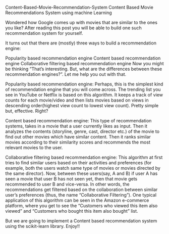Content-Based-Movie-Recommendation-System
Content Based Movie Recommendations System using machine Learning

Wondered how Google comes up with movies that are similar to the ones you like? After reading this post you will be able to build one such recommendation system for yourself.

It turns out that there are (mostly) three ways to build a recommendation engine:

Popularity based recommendation engine
Content based recommendation engine
Collaborative filtering based recommendation engine
Now you might be thinking “That’s interesting. But, what are the differences between these recommendation engines?”. Let me help you out with that.

Popularity based recommendation engine:
Perhaps, this is the simplest kind of recommendation engine that you will come across. The trending list you see in YouTube or Netflix is based on this algorithm. It keeps a track of view counts for each movie/video and then lists movies based on views in descending order(highest view count to lowest view count). Pretty simple but, effective. Right?

Content based recommendation engine:
This type of recommendation systems, takes in a movie that a user currently likes as input. Then it analyzes the contents (storyline, genre, cast, director etc.) of the movie to find out other movies which have similar content. Then it ranks similar movies according to their similarity scores and recommends the most relevant movies to the user.

Collaborative filtering based recommendation engine:
This algorithm at first tries to find similar users based on their activities and preferences (for example, both the users watch same type of movies or movies directed by the same director). Now, between these users(say, A and B) if user A has seen a movie that user B has not seen yet, then that movie gets recommended to user B and vice-versa. In other words, the recommendations get filtered based on the collaboration between similar user’s preferences (thus, the name “Collaborative Filtering”). One typical application of this algorithm can be seen in the Amazon e-commerce platform, where you get to see the “Customers who viewed this item also viewed” and “Customers who bought this item also bought” list.

But we are going to implement a Content based recommendation system using the scikit-learn library. Enjoy!!
